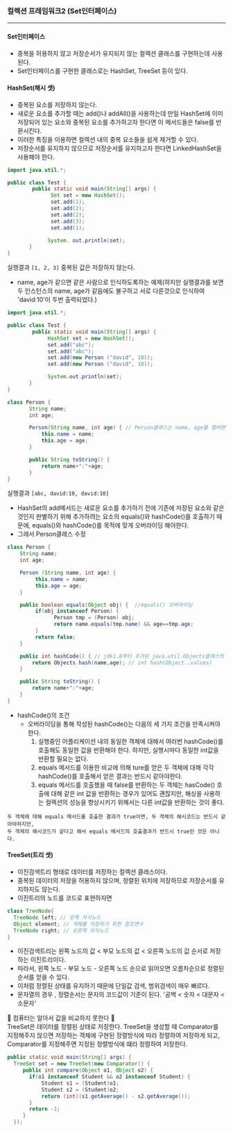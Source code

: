 ### 컬렉션 프레임워크2 (Set인터페이스)
---
#### Set인터페이스
+ 중복을 허용하지 않고 저장순서가 유지되지 않는 컬렉션 클래스를 구현하는데 사용된다.
+ Set인터페이스를 구현한 클래스로는 HashSet, TreeSet 등이 있다.

#### HashSet(해시 셋)
+ 중복된 요소를 저장하지 않는다.
+ 새로운 요소를 추가할 때는 add()나 addAll()을 사용하는데 만일 HashSet에 이미 저장되어 있는 요소와 중복된 요소를 추가하고자 한다면 이 메서드들은 false를 반환시킨다.
+ 이러한 특징을 이용하면 컬렉션 내의 중복 요소들을 쉽게 제거할 수 있다.
+ 저장순서를 유지하지 않으므로 저장순서를 유지하고자 한다면 LinkedHashSet을 사용해야 한다.
```java
import java.util.*;

public class Test {
        public static void main(String[] args) {
              Set set = new HashSet();
              set.add(1);
              set.add(2);
              set.add(2);
              set.add(3);
              set.add(1);

             System. out.println(set);
       }
}
```
실행결과 `[1, 2, 3]`  중복된 값은 저장하지 않는다.

+ name, age가 같으면 같은 사람으로 인식하도록하는 예제(하지만 실행결과를 보면 두 인스턴스의 name, age가 같음에도 불구하고 서로 다른것으로 인식하여 'david:10'이 두번 출력되었다.)

```java
import java.util.*;

public class Test {
        public static void main(String[] args) {
             HashSet set = new HashSet();
             set.add("abc");
             set.add("abc");
             set.add(new Person ("david", 10));
             set.add(new Person ("david", 10));

             System.out.println(set);
       }
}

class Person {
       String name;
       int age;

       Person(String name, int age) { // Person클래스는 name, age를 멤버변수로 갖는다. 
           this.name = name;
           this.age = age;
       }

       public String toString() {
           return name+":"+age;
       }
}
```
실행결과 `[abc, david:10, david:10]` 
+ HashSet의 add메서드는 새로운 요소를 추가하기 전에 기존에 저장된 요소와 같은 것인지 판별하기 위해 추가하려는 요소의 equals()와 hashCode()를 호출하기 때문에, equals()와 hashCode()를 목적에 맞게 오버라이딩 해야한다.
+ 그래서 Person클래스 수정
```java
class Person {
    String name;
    int age;

    Person (String name, int age) {
         this.name = name;
         this.age = age;
    }

    public boolean equals(Object obj) {  //equals() 오버라이딩
         if(obj instanceof Person) {
               Person tmp = (Person) obj;
               return name.equals(tmp.name) && age==tmp.age;
         }
         return false;
    }

    public int hashCode() { // jdk1.8부터 추가된 java.util.Objects클래스의 hash() 사용
        return Objects.hash(name,age); // int hash(Object..values)
    }

    public String toString() {
        return name+":"+age;
    }
}
```
+ hashCode()의 조건
  + 오버라이딩을 통해 작성된 hashCode()는 다음의 세 가지 조건을 만족시켜야 한다.
    1. 실행중인 어플리케이션 내의 동일한 객체에 대해서 여러번 hashCode()를 호출해도 동일한 값을 반환해야 한다. 하지만, 실행시마다 동일한 int값을 반환할 필요는 없다.
    2. equals 메서드를 이용한 비교에 의해 ture를 얻은 두 객체에 대해 각각 hashCode()를 호출해서 얻은 결과는 반드시 같아야한다.
    3. equals 메서드를 호출했을 때 false를 반환하는 두 객체는 hasCode() 호출에 대해 같은 int 값을 반환하는 경우가 있어도 괜찮지만, 해싱을 사용하는 컬렉션의 성능을 향상시키기 위해서는 다른 int값을 반환하는 것이 좋다.
```
두 객체에 대해 equals 메서드를 호출한 결과가 true이면, 두 객체의 해시코드는 반드시 같아야하지만,
두 객체의 해시코드가 같다고 해서 equals 메서드의 호출결과가 반드시 true인 것은 아니다.
```

#### TreeSet(트리 셋)
+ 이진검색트리 형태로 데이터를 저장하는 컬렉션 클래스이다.
+ 중복된 데이터의 저장을 허용하지 않으며, 정렬된 위치에 저장하므로 저장순서를 유지하지도 않는다.
+ 이진트리의 노드를 코드로 표현하자면
```java
class TreeNode{
  TreeNode left; // 왼쪽 자식노드
  Object element; // 객체를 저장하기 위한 참조변수
  TreeNode right; // 오른쪽 자식노드
}
```
+ 이진검색트리는 왼쪽 노드의 값 < 부모 노드의 값 < 오른쪽 노드의 값 순서로 저장하는 이진트리이다. 
+ 따라서, 왼쪽 노드 - 부모 노드 - 오른쪽 노드 순으로 읽어오면 오름차순으로 정렬된 순서를 얻을 수 있다.
+ 이처럼 정렬된 상태를 유지하기 때문에 단일값 검색, 범위검색이 매우 빠르다.
+ 문자열의 경우 , 정렬순서는 문자의 코드값이 기준이 된다. '공백 < 숫자 < 대문자 < 소문자'

🎃 컴퓨터는 알아서 값을 비교하지 못한다 🎃  
TreeSet은 데이터를 정렬된 상태로 저장한다. TreeSet을 생성할 때 Comparator를 지정해주지 않으면 저장하는 객체에 구현된 정렬방식에 따라 정렬하여 저장하게 되고, Comparator를 지정해주면 지정된 정렬방식에 떄라 정렬하여 저장한다.
```java
public static void main(String[] args) {
  TreeSet set = new TreeSet(new Comparator() {
     public int compare(Object o1, Object o2) {
       if(o1 instanceof Student && o2 instanceof Student) {
           Student s1 = (Student)o1;
           Student s2 = (Student)o2;
           return (int)(s1.getAverage() - s2.getAverage());
       }
       return -1;
     }
  });
 ```









